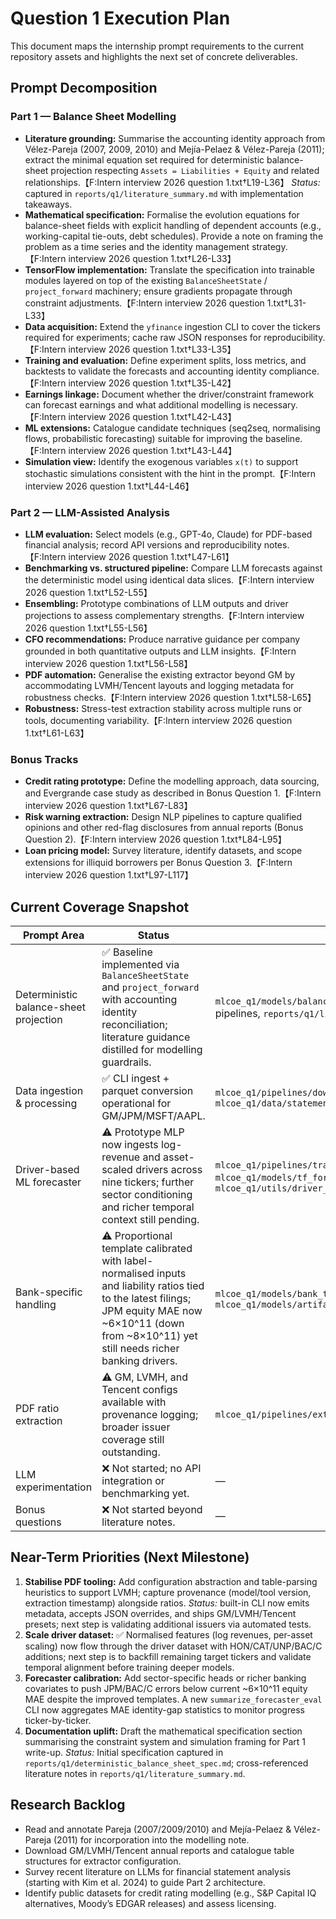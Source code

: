# Question 1 Execution Plan

This document maps the internship prompt requirements to the current repository assets and highlights the next set of concrete deliverables.

## Prompt Decomposition

### Part 1 — Balance Sheet Modelling
- **Literature grounding:** Summarise the accounting identity approach from Vélez-Pareja (2007, 2009, 2010) and Mejía-Pelaez & Vélez-Pareja (2011); extract the minimal equation set required for deterministic balance-sheet projection respecting `Assets = Liabilities + Equity` and related relationships.【F:Intern interview 2026 question 1.txt†L19-L36】 _Status:_ captured in `reports/q1/literature_summary.md` with implementation takeaways.
- **Mathematical specification:** Formalise the evolution equations for balance-sheet fields with explicit handling of dependent accounts (e.g., working-capital tie-outs, debt schedules). Provide a note on framing the problem as a time series and the identity management strategy.【F:Intern interview 2026 question 1.txt†L26-L33】
- **TensorFlow implementation:** Translate the specification into trainable modules layered on top of the existing `BalanceSheetState` / `project_forward` machinery; ensure gradients propagate through constraint adjustments.【F:Intern interview 2026 question 1.txt†L31-L33】
- **Data acquisition:** Extend the `yfinance` ingestion CLI to cover the tickers required for experiments; cache raw JSON responses for reproducibility.【F:Intern interview 2026 question 1.txt†L33-L35】
- **Training and evaluation:** Define experiment splits, loss metrics, and backtests to validate the forecasts and accounting identity compliance.【F:Intern interview 2026 question 1.txt†L35-L42】
- **Earnings linkage:** Document whether the driver/constraint framework can forecast earnings and what additional modelling is necessary.【F:Intern interview 2026 question 1.txt†L42-L43】
- **ML extensions:** Catalogue candidate techniques (seq2seq, normalising flows, probabilistic forecasting) suitable for improving the baseline.【F:Intern interview 2026 question 1.txt†L43-L44】
- **Simulation view:** Identify the exogenous variables `x(t)` to support stochastic simulations consistent with the hint in the prompt.【F:Intern interview 2026 question 1.txt†L44-L46】

### Part 2 — LLM-Assisted Analysis
- **LLM evaluation:** Select models (e.g., GPT-4o, Claude) for PDF-based financial analysis; record API versions and reproducibility notes.【F:Intern interview 2026 question 1.txt†L47-L61】
- **Benchmarking vs. structured pipeline:** Compare LLM forecasts against the deterministic model using identical data slices.【F:Intern interview 2026 question 1.txt†L52-L55】
- **Ensembling:** Prototype combinations of LLM outputs and driver projections to assess complementary strengths.【F:Intern interview 2026 question 1.txt†L55-L56】
- **CFO recommendations:** Produce narrative guidance per company grounded in both quantitative outputs and LLM insights.【F:Intern interview 2026 question 1.txt†L56-L58】
- **PDF automation:** Generalise the existing extractor beyond GM by accommodating LVMH/Tencent layouts and logging metadata for robustness checks.【F:Intern interview 2026 question 1.txt†L58-L65】
- **Robustness:** Stress-test extraction stability across multiple runs or tools, documenting variability.【F:Intern interview 2026 question 1.txt†L61-L63】

### Bonus Tracks
- **Credit rating prototype:** Define the modelling approach, data sourcing, and Evergrande case study as described in Bonus Question 1.【F:Intern interview 2026 question 1.txt†L67-L83】
- **Risk warning extraction:** Design NLP pipelines to capture qualified opinions and other red-flag disclosures from annual reports (Bonus Question 2).【F:Intern interview 2026 question 1.txt†L84-L95】
- **Loan pricing model:** Survey literature, identify datasets, and scope extensions for illiquid borrowers per Bonus Question 3.【F:Intern interview 2026 question 1.txt†L97-L117】

## Current Coverage Snapshot

| Prompt Area | Status | Existing Assets |
| --- | --- | --- |
| Deterministic balance-sheet projection | ✅ Baseline implemented via `BalanceSheetState` and `project_forward` with accounting identity reconciliation; literature guidance distilled for modelling guardrails. | `mlcoe_q1/models/balance_sheet_constraints.py`, training/evaluation pipelines, `reports/q1/literature_summary.md` |
| Data ingestion & processing | ✅ CLI ingest + parquet conversion operational for GM/JPM/MSFT/AAPL. | `mlcoe_q1/pipelines/download_statements.py`, `mlcoe_q1/data/statement_processing.py` |
| Driver-based ML forecaster | ⚠️ Prototype MLP now ingests log-revenue and asset-scaled drivers across nine tickers; further sector conditioning and richer temporal context still pending. | `mlcoe_q1/pipelines/train_forecaster.py`, `mlcoe_q1/models/tf_forecaster.py`, `mlcoe_q1/utils/driver_features.py` |
| Bank-specific handling | ⚠️ Proportional template calibrated with label-normalised inputs and liability ratios tied to the latest filings; JPM equity MAE now ~6×10^11 (down from ~8×10^11) yet still needs richer banking drivers. | `mlcoe_q1/models/bank_template.py`, `mlcoe_q1/models/artifacts/driver_forecaster/bank_templates.json` |
| PDF ratio extraction | ⚠️ GM, LVMH, and Tencent configs available with provenance logging; broader issuer coverage still outstanding. | `mlcoe_q1/pipelines/extract_pdf_ratios.py` |
| LLM experimentation | ❌ Not started; no API integration or benchmarking yet. | — |
| Bonus questions | ❌ Not started beyond literature notes. | — |

## Near-Term Priorities (Next Milestone)
1. **Stabilise PDF tooling:** Add configuration abstraction and table-parsing heuristics to support LVMH; capture provenance (model/tool version, extraction timestamp) alongside ratios. _Status:_ built-in CLI now emits metadata, accepts JSON overrides, and ships GM/LVMH/Tencent presets; next step is validating additional issuers via automated tests.
2. **Scale driver dataset:** ✅ Normalised features (log revenues, per-asset scaling) now flow through the driver dataset with HON/CAT/UNP/BAC/C additions; next step is to backfill remaining target tickers and validate temporal alignment before training deeper models.
3. **Forecaster calibration:** Add sector-specific heads or richer banking covariates to push JPM/BAC/C errors below current ~6×10^11 equity MAE despite the improved templates. A new `summarize_forecaster_eval` CLI now aggregates MAE identity-gap statistics to monitor progress ticker-by-ticker.
4. **Documentation uplift:** Draft the mathematical specification section summarising the constraint system and simulation framing for Part 1 write-up. _Status:_ Initial specification captured in `reports/q1/deterministic_balance_sheet_spec.md`; cross-referenced literature notes in `reports/q1/literature_summary.md`.

## Research Backlog
- Read and annotate Pareja (2007/2009/2010) and Mejía-Pelaez & Vélez-Pareja (2011) for incorporation into the modelling note.
- Download GM/LVMH/Tencent annual reports and catalogue table structures for extractor configuration.
- Survey recent literature on LLMs for financial statement analysis (starting with Kim et al. 2024) to guide Part 2 architecture.
- Identify public datasets for credit rating modelling (e.g., S&P Capital IQ alternatives, Moody’s EDGAR releases) and assess licensing.

